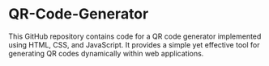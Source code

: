 # QR-Code-Generator
This GitHub repository contains code for a QR code generator implemented using HTML, CSS, and JavaScript. It provides a simple yet effective tool for generating QR codes dynamically within web applications.
